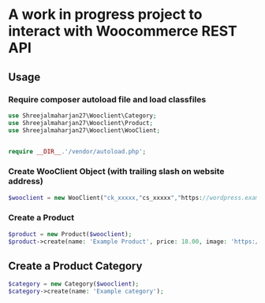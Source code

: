 # A work in progress project to interact with Woocommerce REST API

## Usage
### Require composer autoload file and load classfiles
```php
use Shreejalmaharjan27\Wooclient\Category;
use Shreejalmaharjan27\Wooclient\Product;
use Shreejalmaharjan27\Wooclient\WooClient;


require __DIR__.'/vendor/autoload.php';
```

### Create WooClient Object (with trailing slash on website address)
```php
$wooclient = new WooClient("ck_xxxxx,"cs_xxxxx","https://wordpress.example.com/");
```

### Create a Product
```php
$product = new Product($wooclient);
$product->create(name: 'Example Product', price: 18.00, image: 'https://example.com/image.jpg');
```

## Create a Product Category
```php
$category = new Category($wooclient);
$category->create(name: 'Example category');
```
